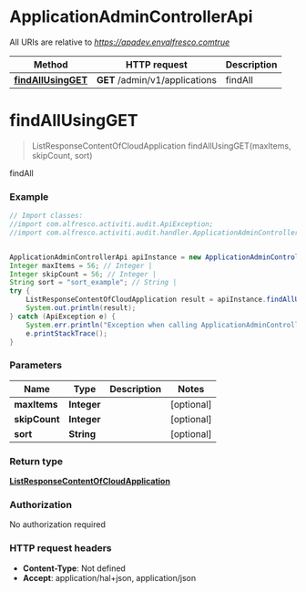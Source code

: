 # ApplicationAdminControllerApi

All URIs are relative to *https://apadev.envalfresco.comtrue*

Method | HTTP request | Description
------------- | ------------- | -------------
[**findAllUsingGET**](ApplicationAdminControllerApi.md#findAllUsingGET) | **GET** /admin/v1/applications | findAll


<a name="findAllUsingGET"></a>
# **findAllUsingGET**
> ListResponseContentOfCloudApplication findAllUsingGET(maxItems, skipCount, sort)

findAll

### Example
```java
// Import classes:
//import com.alfresco.activiti.audit.ApiException;
//import com.alfresco.activiti.audit.handler.ApplicationAdminControllerApi;


ApplicationAdminControllerApi apiInstance = new ApplicationAdminControllerApi();
Integer maxItems = 56; // Integer | 
Integer skipCount = 56; // Integer | 
String sort = "sort_example"; // String | 
try {
    ListResponseContentOfCloudApplication result = apiInstance.findAllUsingGET(maxItems, skipCount, sort);
    System.out.println(result);
} catch (ApiException e) {
    System.err.println("Exception when calling ApplicationAdminControllerApi#findAllUsingGET");
    e.printStackTrace();
}
```

### Parameters

Name | Type | Description  | Notes
------------- | ------------- | ------------- | -------------
 **maxItems** | **Integer**|  | [optional]
 **skipCount** | **Integer**|  | [optional]
 **sort** | **String**|  | [optional]

### Return type

[**ListResponseContentOfCloudApplication**](ListResponseContentOfCloudApplication.md)

### Authorization

No authorization required

### HTTP request headers

 - **Content-Type**: Not defined
 - **Accept**: application/hal+json, application/json

